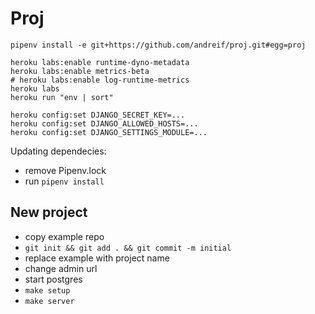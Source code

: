 # Proj

```
pipenv install -e git+https://github.com/andreif/proj.git#egg=proj

heroku labs:enable runtime-dyno-metadata
heroku labs:enable metrics-beta
# heroku labs:enable log-runtime-metrics
heroku labs
heroku run "env | sort"
```


```
heroku config:set DJANGO_SECRET_KEY=...
heroku config:set DJANGO_ALLOWED_HOSTS=...
heroku config:set DJANGO_SETTINGS_MODULE=...
```


Updating dependecies:
 - remove Pipenv.lock
 - run `pipenv install`

## New project

- copy example repo
- `git init && git add . && git commit -m initial`
- replace example with project name 
- change admin url
- start postgres
- `make setup`
- `make server`
